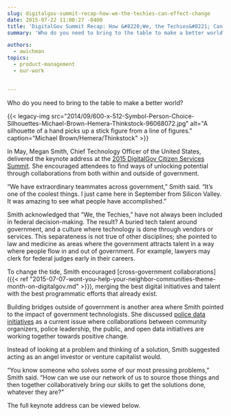 ```yaml
---
slug: digitalgov-summit-recap-how-we-the-techies-can-effect-change
date: 2015-07-22 11:00:27 -0400
title: 'DigitalGov Summit Recap: How &#8220;We, the Techies&#8221; Can Effect Change'
summary: 'Who do you need to bring to the table to make a better world? In May, Megan Smith, Chief Technology Officer of the United States, delivered the keynote address at the 2015 DigitalGov Citizen Services Summit. She encouraged attendees to find ways of unlocking potential through collaborations from both within and outside of government. &ldquo;We'

authors:
  - awichman
topics:
  - product-management
  - our-work
  

---
```


Who do you need to bring to the table to make a better world?

{{< legacy-img src="2014/09/600-x-512-Symbol-Person-Choice-Silhouettes-Michael-Brown-Hemera-Thinkstock-96068072.jpg" alt="A silhouette of a hand picks up a stick figure from a line of figures." caption="Michael Brown/Hemera/Thinkstock" >}} 

In May, Megan Smith, Chief Technology Officer of the United States, delivered the keynote address at the [2015 DigitalGov Citizen Services Summit](https://web.archive.org/web/20150623214816/http://summit.digitalgov.gov/). She encouraged attendees to find ways of unlocking potential through collaborations from both within and outside of government.

“We have extraordinary teammates across government,” Smith said. “It’s one of the coolest things. I just came here in September from Silicon Valley. It was amazing to see what people have accomplished.”

Smith acknowledged that “We, the Techies,” have not always been included in federal decision-making. The result? A buried tech talent around government, and a culture where technology is done through vendors or services. This separateness is not true of other disciplines; she pointed to law and medicine as areas where the government attracts talent in a way where people flow in and out of government. For example, lawyers may clerk for federal judges early in their careers.

To change the tide, Smith encouraged [cross-government collaborations]({{< ref "2015-07-07-wont-you-help-your-neighbor-communities-theme-month-on-digitalgov.md" >}}), merging the best digital initiatives and talent with the best programmatic efforts that already exist.

Building bridges outside of government is another area where Smith pointed to the impact of government technologists. She discussed [police data initiatives](https://obamawhitehouse.archives.gov/blog/2015/05/18/launching-police-data-initiative) as a current issue where collaborations between community organizers, police leadership, the public, and open data initiatives are working together towards positive change.

Instead of looking at a problem and thinking of a solution, Smith suggested acting as an angel investor or venture capitalist would.

“You know someone who solves some of our most pressing problems,” Smith said. “How can we use our network of us to source those things and then together collaboratively bring our skills to get the solutions done, whatever they are?”

The full keynote address can be viewed below.

